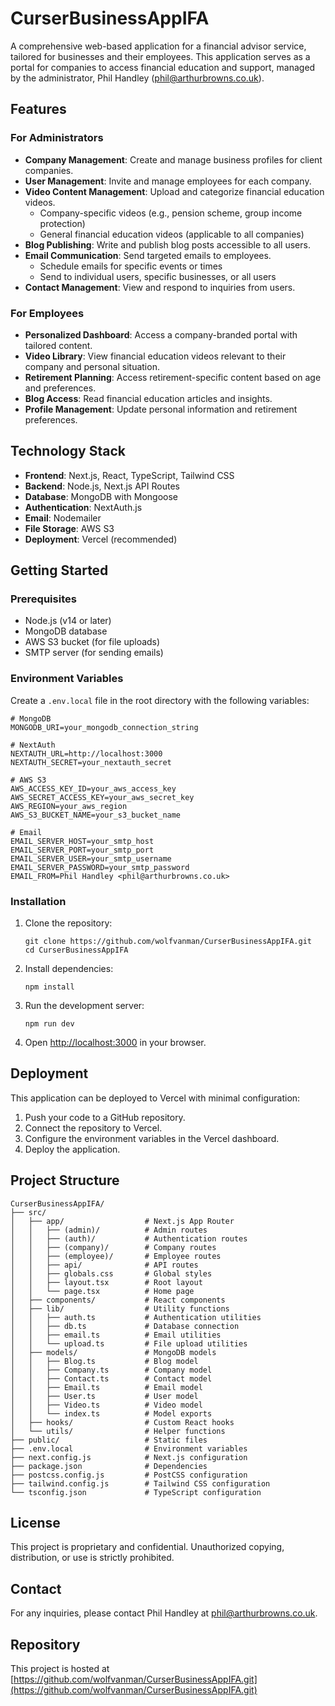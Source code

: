 # CurserBusinessAppIFA

A comprehensive web-based application for a financial advisor service, tailored for businesses and their employees. This application serves as a portal for companies to access financial education and support, managed by the administrator, Phil Handley (phil@arthurbrowns.co.uk).

## Features

### For Administrators

- **Company Management**: Create and manage business profiles for client companies.
- **User Management**: Invite and manage employees for each company.
- **Video Content Management**: Upload and categorize financial education videos.
  - Company-specific videos (e.g., pension scheme, group income protection)
  - General financial education videos (applicable to all companies)
- **Blog Publishing**: Write and publish blog posts accessible to all users.
- **Email Communication**: Send targeted emails to employees.
  - Schedule emails for specific events or times
  - Send to individual users, specific businesses, or all users
- **Contact Management**: View and respond to inquiries from users.

### For Employees

- **Personalized Dashboard**: Access a company-branded portal with tailored content.
- **Video Library**: View financial education videos relevant to their company and personal situation.
- **Retirement Planning**: Access retirement-specific content based on age and preferences.
- **Blog Access**: Read financial education articles and insights.
- **Profile Management**: Update personal information and retirement preferences.

## Technology Stack

- **Frontend**: Next.js, React, TypeScript, Tailwind CSS
- **Backend**: Node.js, Next.js API Routes
- **Database**: MongoDB with Mongoose
- **Authentication**: NextAuth.js
- **Email**: Nodemailer
- **File Storage**: AWS S3
- **Deployment**: Vercel (recommended)

## Getting Started

### Prerequisites

- Node.js (v14 or later)
- MongoDB database
- AWS S3 bucket (for file uploads)
- SMTP server (for sending emails)

### Environment Variables

Create a `.env.local` file in the root directory with the following variables:

```
# MongoDB
MONGODB_URI=your_mongodb_connection_string

# NextAuth
NEXTAUTH_URL=http://localhost:3000
NEXTAUTH_SECRET=your_nextauth_secret

# AWS S3
AWS_ACCESS_KEY_ID=your_aws_access_key
AWS_SECRET_ACCESS_KEY=your_aws_secret_key
AWS_REGION=your_aws_region
AWS_S3_BUCKET_NAME=your_s3_bucket_name

# Email
EMAIL_SERVER_HOST=your_smtp_host
EMAIL_SERVER_PORT=your_smtp_port
EMAIL_SERVER_USER=your_smtp_username
EMAIL_SERVER_PASSWORD=your_smtp_password
EMAIL_FROM=Phil Handley <phil@arthurbrowns.co.uk>
```

### Installation

1. Clone the repository:
   ```
   git clone https://github.com/wolfvanman/CurserBusinessAppIFA.git
   cd CurserBusinessAppIFA
   ```

2. Install dependencies:
   ```
   npm install
   ```

3. Run the development server:
   ```
   npm run dev
   ```

4. Open [http://localhost:3000](http://localhost:3000) in your browser.

## Deployment

This application can be deployed to Vercel with minimal configuration:

1. Push your code to a GitHub repository.
2. Connect the repository to Vercel.
3. Configure the environment variables in the Vercel dashboard.
4. Deploy the application.

## Project Structure

```
CurserBusinessAppIFA/
├── src/
│   ├── app/                  # Next.js App Router
│   │   ├── (admin)/          # Admin routes
│   │   ├── (auth)/           # Authentication routes
│   │   ├── (company)/        # Company routes
│   │   ├── (employee)/       # Employee routes
│   │   ├── api/              # API routes
│   │   ├── globals.css       # Global styles
│   │   ├── layout.tsx        # Root layout
│   │   └── page.tsx          # Home page
│   ├── components/           # React components
│   ├── lib/                  # Utility functions
│   │   ├── auth.ts           # Authentication utilities
│   │   ├── db.ts             # Database connection
│   │   ├── email.ts          # Email utilities
│   │   └── upload.ts         # File upload utilities
│   ├── models/               # MongoDB models
│   │   ├── Blog.ts           # Blog model
│   │   ├── Company.ts        # Company model
│   │   ├── Contact.ts        # Contact model
│   │   ├── Email.ts          # Email model
│   │   ├── User.ts           # User model
│   │   ├── Video.ts          # Video model
│   │   └── index.ts          # Model exports
│   ├── hooks/                # Custom React hooks
│   └── utils/                # Helper functions
├── public/                   # Static files
├── .env.local                # Environment variables
├── next.config.js            # Next.js configuration
├── package.json              # Dependencies
├── postcss.config.js         # PostCSS configuration
├── tailwind.config.js        # Tailwind CSS configuration
└── tsconfig.json             # TypeScript configuration
```

## License

This project is proprietary and confidential. Unauthorized copying, distribution, or use is strictly prohibited.

## Contact

For any inquiries, please contact Phil Handley at phil@arthurbrowns.co.uk.

## Repository

This project is hosted at [https://github.com/wolfvanman/CurserBusinessAppIFA.git](https://github.com/wolfvanman/CurserBusinessAppIFA.git) 